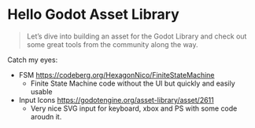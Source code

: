 # Hello Godot Asset Library

> Let’s dive into building an asset for the Godot Library and check out some great tools from the community along the way.


Catch my eyes:
- FSM https://codeberg.org/HexagonNico/FiniteStateMachine
  - Finite State Machine code without the UI but quickly and easily usable 
- Input Icons https://godotengine.org/asset-library/asset/2611
  - Very nice SVG input for keyboard, xbox and PS with some code aroudn it. 

